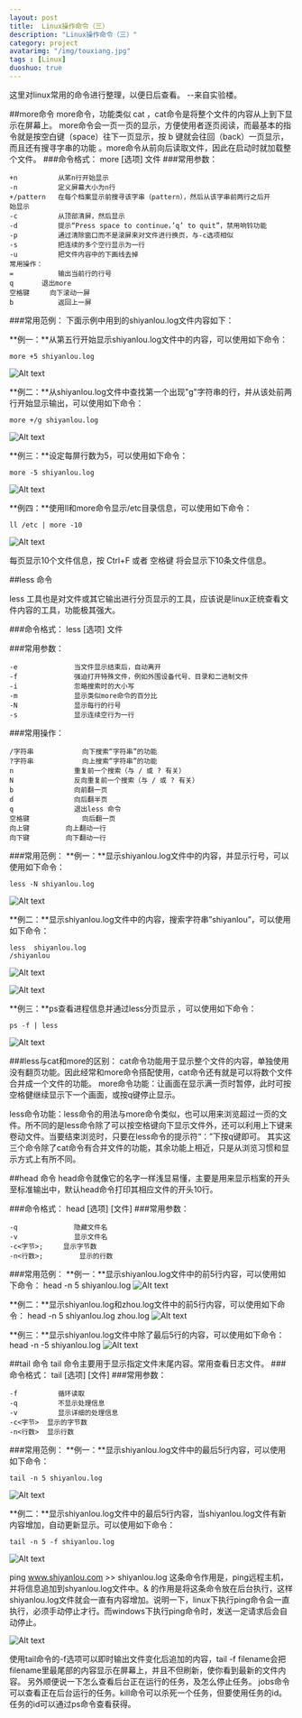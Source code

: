 ```yaml
---
layout: post
title:  Linux操作命令（三）
description: "Linux操作命令（三）"
category: project
avatarimg: "/img/touxiang.jpg"
tags : [Linux]
duoshuo: true
---
```

这里对linux常用的命令进行整理，以便日后查看。
--来自实验楼。

<!-- more -->

##more命令
more命令，功能类似 cat ，cat命令是将整个文件的内容从上到下显示在屏幕上。 more命令会一页一页的显示，方便使用者逐页阅读，而最基本的指令就是按空白键（space）往下一页显示，按 b 键就会往回（back）一页显示，而且还有搜寻字串的功能 。more命令从前向后读取文件，因此在启动时就加载整个文件。
###命令格式：
more [选项] 文件
###常用参数：

	+n      	从笫n行开始显示
	-n       	定义屏幕大小为n行
	+/pattern 	在每个档案显示前搜寻该字串（pattern），然后从该字串前两行之后开				始显示  
	-c       	从顶部清屏，然后显示
	-d      	提示“Press space to continue，’q’ to quit”，禁用响铃功能
	-p      	通过清除窗口而不是滚屏来对文件进行换页，与-c选项相似
	-s       	把连续的多个空行显示为一行
	-u      	把文件内容中的下画线去掉
	常用操作：
	=			输出当前行的行号
	q    	退出more 
	空格键  	向下滚动一屏
	b  			返回上一屏


###常用范例：
下面示例中用到的shiyanlou.log文件内容如下：
 
**例一：**从第五行开始显示shiyanlou.log文件中的内容，可以使用如下命令：

	more +5 shiyanlou.log 


![Alt text](http://anything-about-doc.qiniudn.com/linux31.png)

**例二：**从shiyanlou.log文件中查找第一个出现&#34;g&#34;字符串的行，并从该处前两行开始显示输出，可以使用如下命令：

	more +/g shiyanlou.log 


![Alt text](http://anything-about-doc.qiniudn.com/linux32.png)

 
**例三：**设定每屏行数为5，可以使用如下命令：

	more -5 shiyanlou.log 


![Alt text](http://anything-about-doc.qiniudn.com/linux33.png)


**例四：**使用ll和more命令显示/etc目录信息，可以使用如下命令：

	ll /etc | more -10


![Alt text](http://anything-about-doc.qiniudn.com/linux34.png)


每页显示10个文件信息，按 Ctrl+F 或者 空格键 将会显示下10条文件信息。

##less 命令

less 工具也是对文件或其它输出进行分页显示的工具，应该说是linux正统查看文件内容的工具，功能极其强大。

###命令格式：
less [选项] 文件

###常用参数：

	-e  			当文件显示结束后，自动离开
	-f  			强迫打开特殊文件，例如外围设备代号、目录和二进制文件
	-i  			忽略搜索时的大小写
	-m  			显示类似more命令的百分比
	-N  			显示每行的行号
	-s  			显示连续空行为一行


###常用操作：

	/字符串			向下搜索“字符串”的功能
	?字符串			向上搜索“字符串”的功能
	n				重复前一个搜索（与 / 或 ? 有关）
	N				反向重复前一个搜索（与 / 或 ? 有关）
	b  				向前翻一页
	d  				向后翻半页
	q  				退出less 命令
	空格键 			向后翻一页
	向上键			向上翻动一行
	向下键			向下翻动一行


###常用范例：
**例一：**显示shiyanlou.log文件中的内容，并显示行号，可以使用如下命令：

	less -N shiyanlou.log 


![Alt text](http://anything-about-doc.qiniudn.com/linux35.png)

 
**例二：**显示shiyanlou.log文件中的内容，搜索字符串”shiyanlou”，可以使用如下命令：

	less  shiyanlou.log
	/shiyanlou


![Alt text](http://anything-about-doc.qiniudn.com/linux226.png)

![Alt text](http://anything-about-doc.qiniudn.com/linux37.png)

 
**例三：**ps查看进程信息并通过less分页显示 ，可以使用如下命令： 

	ps -f | less


![Alt text](http://anything-about-doc.qiniudn.com/linux38.png)



 
###less与cat和more的区别：
cat命令功能用于显示整个文件的内容，单独使用没有翻页功能。因此经常和more命令搭配使用，cat命令还有就是可以将数个文件合并成一个文件的功能。    more命令功能：让画面在显示满一页时暂停，此时可按空格健继续显示下一个画面，或按q键停止显示。
     
less命令功能：less命令的用法与more命令类似，也可以用来浏览超过一页的文件。所不同的是less命令除了可以按空格键向下显示文件外，还可以利用上下键来卷动文件。当要结束浏览时，只要在less命令的提示符“：”下按q键即可。    其实这三个命令除了cat命令有合并文件的功能，其余功能上相近，只是从浏览习惯和显示方式上有所不同。

##head 命令
head命令就像它的名字一样浅显易懂，主要是用来显示档案的开头至标准输出中，默认head命令打印其相应文件的开头10行。

###命令格式：
head [选项]  [文件]
###常用参数：

	-q 				隐藏文件名
	-v 				显示文件名
	-c<字节>;		显示字节数
	-n<行数>; 		显示的行数


###常用范例：
**例一：**显示shiyanlou.log文件中的前5行内容，可以使用如下命令：
head -n 5 shiyanlou.log 
![Alt text](http://anything-about-doc.qiniudn.com/linux39.png)

 
**例二：**显示shiyanlou.log和zhou.log文件中的前5行内容，可以使用如下命令：
head -n 5 shiyanlou.log  zhou.log
![Alt text](http://anything-about-doc.qiniudn.com/linux40.png)



**例三：**显示shiyanlou.log文件中除了最后5行的内容，可以使用如下命令：
head -n -5 shiyanlou.log 
![Alt text](http://anything-about-doc.qiniudn.com/linux41.png)

##tail 命令
tail 命令主要用于显示指定文件末尾内容。常用查看日志文件。
###命令格式：
tail  [选项]  [文件]
###常用参数：

	-f 			循环读取
	-q 			不显示处理信息
	-v 			显示详细的处理信息
	-c<字节> 	显示的字节数
	-n<行数> 	显示行数


###常用范例：
**例一：**显示shiyanlou.log文件中的最后5行内容，可以使用如下命令：

	tail -n 5 shiyanlou.log 


![Alt text](http://anything-about-doc.qiniudn.com/linux50.png)


**例二：**显示shiyanlou.log文件中的最后5行内容，当shiyanlou.log文件有新内容增加，自动更新显示。可以使用如下命令：

	tail -n 5 -f shiyanlou.log 


![Alt text](http://anything-about-doc.qiniudn.com/linux51.png)


 
ping www.shiyanlou.com &gt;&gt; shiyanlou.log 这条命令作用是，ping远程主机，并将信息追加到shyanlou.log文件中。&amp; 的作用是将这条命令放在后台执行，这样shiyanlou.log文件就会一直有内容增加。说明一下，linux下执行ping命令会一直执行，必须手动停止才行。而windows下执行ping命令时，发送一定请求后会自动停止。

![Alt text](http://anything-about-doc.qiniudn.com/linux52.png)


 
使用tail命令的-f选项可以即时输出文件变化后追加的内容，tail -f filename会把filename里最尾部的内容显示在屏幕上，并且不但刷新，使你看到最新的文件内容。
另外顺便说一下怎么查看后台正在运行的任务，及怎么停止任务。
jobs命令可以查看正在后台运行的任务。kill命令可以杀死一个任务，但要使用任务的id。任务的id可以通过ps命令查看获得。
